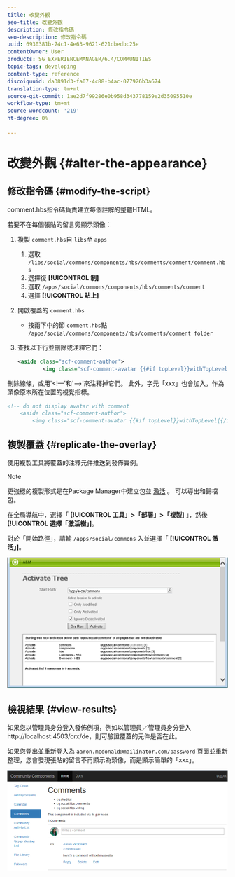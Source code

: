 ```yaml
---
title: 改變外觀
seo-title: 改變外觀
description: 修改指令碼
seo-description: 修改指令碼
uuid: 6930381b-74c1-4e63-9621-621dbedbc25e
contentOwner: User
products: SG_EXPERIENCEMANAGER/6.4/COMMUNITIES
topic-tags: developing
content-type: reference
discoiquuid: da3891d3-fa07-4c88-b4ac-077926b3a674
translation-type: tm+mt
source-git-commit: 1ae2d7f99286e0b958d343778159e2d35095510e
workflow-type: tm+mt
source-wordcount: '219'
ht-degree: 0%

---
```



# 改變外觀 {#alter-the-appearance}

## 修改指令碼 {#modify-the-script}

comment.hbs指令碼負責建立每個註解的整體HTML。

若要不在每個張貼的留言旁顯示頭像：

1. 複製 `comment.hbs`自 `libs`至 `apps`
   1. 選取 `/libs/social/commons/components/hbs/comments/comment/comment.hbs`
   1. 選擇復 **[!UICONTROL 制]**
   1. 選取 `/apps/social/commons/components/hbs/comments/comment`
   1. 選擇 **[!UICONTROL 貼上]**
1. 開啟覆蓋的 `comment.hbs`
   * 按兩下中的節 `comment.hbs`點 `/apps/social/commons/components/hbs/comments/comment folder`
1. 查找以下行並刪除或注釋它們：

   ```xml
   <aside class="scf-comment-author">
           <img class="scf-comment-avatar {{#if topLevel}}withTopLevel{{/if}}" src="{{author.avatarUrl}}"></img>
   ```

刪除線條，或用&#39;&lt;!—&#39;和&#39;—>&#39;來注釋掉它們。 此外，字元「xxx」也會加入，作為頭像原本所在位置的視覺指標。

```xml
<!-- do not display avatar with comment
    <aside class="scf-comment-author">
        <img class="scf-comment-avatar {{#if topLevel}}withTopLevel{{/if}}" src="{{author.avatarUrl}}"></img>
```

## 複製覆蓋 {#replicate-the-overlay}

使用複製工具將覆蓋的注釋元件推送到發佈實例。

>[!NOTE]
>
>更強穩的複製形式是在Package Manager中建立包並 [激活](../../help/sites-administering/package-manager.md#replicating-packages) 。 可以導出和歸檔包。

在全局導航中，選擇「 **[!UICONTROL 工具」>「部署」>「複製]** 」，然後 **[!UICONTROL 選擇「激活樹」]**。

對於「開始路徑」，請輸 `/apps/social/commons` 入並選擇「 **[!UICONTROL 激活」]**。

![chlimage_1-42](assets/chlimage_1-42.png)

## 檢視結果 {#view-results}

如果您以管理員身分登入發佈例項，例如以管理員／管理員身分登入http://localhost:4503/crx/de，則可驗證覆蓋的元件是否在此。

如果您登出並重新登入為 `aaron.mcdonald@mailinator.com/password` 頁面並重新整理，您會發現張貼的留言不再顯示為頭像，而是顯示簡單的「xxx」。

![chlimage_1-43](assets/chlimage_1-43.png)

